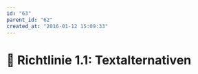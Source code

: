 ```yaml
---
id: "63"
parent_id: "62"
created_at: "2016-01-12 15:09:33"
---
```


# 📜 Richtlinie 1.1: Textalternativen
